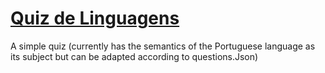 # [Quiz de Linguagens](https://visnowden.github.io/quiz)

A simple quiz (currently has the semantics of the Portuguese language as its subject but can be adapted according to questions.Json)

